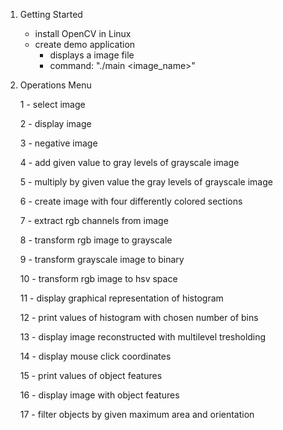 1. Getting Started
	- install OpenCV in Linux
	- create demo application
		- displays a image file
		- command: "./main <image_name>"

2. Operations Menu

	1 - select image

	2 - display image

	3 - negative image

	4 - add given value to gray levels of grayscale image

	5 - multiply by given value the gray levels of grayscale image

	6 - create image with four differently colored sections

	7 - extract rgb channels from image

	8 - transform rgb image to grayscale

	9 - transform grayscale image to binary

	10 - transform rgb image to hsv space

	11 - display graphical representation of histogram

	12 - print values of histogram with chosen number of bins

	13 - display image reconstructed with multilevel tresholding

	14 - display mouse click coordinates

	15 - print values of object features

	16 - display image with object features

	17 - filter objects by given maximum area and orientation
